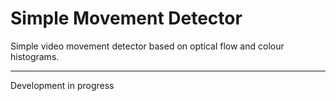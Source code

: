 # Simple Movement Detector

Simple video movement detector based on optical flow and colour histograms.

---

Development in progress
